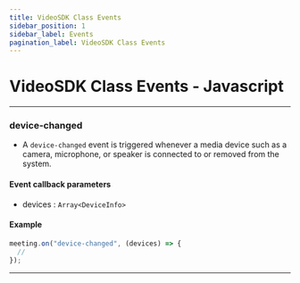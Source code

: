 ```yaml
---
title: VideoSDK Class Events
sidebar_position: 1
sidebar_label: Events
pagination_label: VideoSDK Class Events
---
```


# VideoSDK Class Events - Javascript

<div class="sdk-api-ref-only-h4">

---

### device-changed

- A `device-changed` event is triggered whenever a media device such as a camera, microphone, or speaker is connected to or removed from the system.

#### Event callback parameters

- devices : `Array<DeviceInfo>`

#### Example

```javascript
meeting.on("device-changed", (devices) => {
  //
});
```

---

</div>